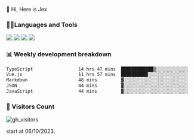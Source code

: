  👋 Hi, Here is Jex

 

### 🧑‍💻Languages and Tools

<code><a href="https://react.dev"><img src="https://api.iconify.design/logos:react.svg" /></a></code>
<code><a href="https://github.com/vuejs/core"><img src="https://api.iconify.design/logos:vue.svg" /></a></code> 
<code><a href="https://github.com/microsoft/TypeScript"><img src="https://api.iconify.design/logos:typescript-icon.svg" /></a></code>
<code><a href="https://threejs.org/"><img src="https://api.iconify.design/logos:threejs.svg" /></a></code>

### 📊 Weekly development breakdown

<!--START_SECTION:waka-->

```txt
TypeScript                 14 hrs 47 mins  ████████████▒░░░░░░░░░░░░   49.89 %
Vue.js                     11 hrs 57 mins  ██████████░░░░░░░░░░░░░░░   40.34 %
Markdown                   48 mins         ▓░░░░░░░░░░░░░░░░░░░░░░░░   02.73 %
JSON                       44 mins         ▓░░░░░░░░░░░░░░░░░░░░░░░░   02.48 %
JavaScript                 44 mins         ▓░░░░░░░░░░░░░░░░░░░░░░░░   02.47 %
```

<!--END_SECTION:waka-->


### 👀 Visitors Count

![gh_visitors](https://profile-counter.glitch.me/jexlau/count.svg)

start at 06/10/2023.
